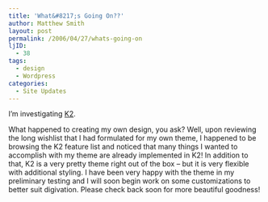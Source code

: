 ```yaml
---
title: 'What&#8217;s Going On??'
author: Matthew Smith
layout: post
permalink: /2006/04/27/whats-going-on
ljID:
  - 38
tags:
  - design
  - Wordpress
categories:
  - Site Updates
---
```

I&#8217;m investigating [K2][1].

What happened to creating my own design, you ask? Well, upon reviewing the long wishlist that I had formulated for my own theme, I happened to be browsing the K2 feature list and noticed that many things I wanted to accomplish with my theme are already implemented in K2! In addition to that, K2 is a very pretty theme right out of the box &#8211; but it is very flexible with additional styling. I have been very happy with the theme in my preliminary testing and I will soon begin work on some customizations to better suit digivation. Please check back soon for more beautiful goodness!

 [1]: http://getk2.com